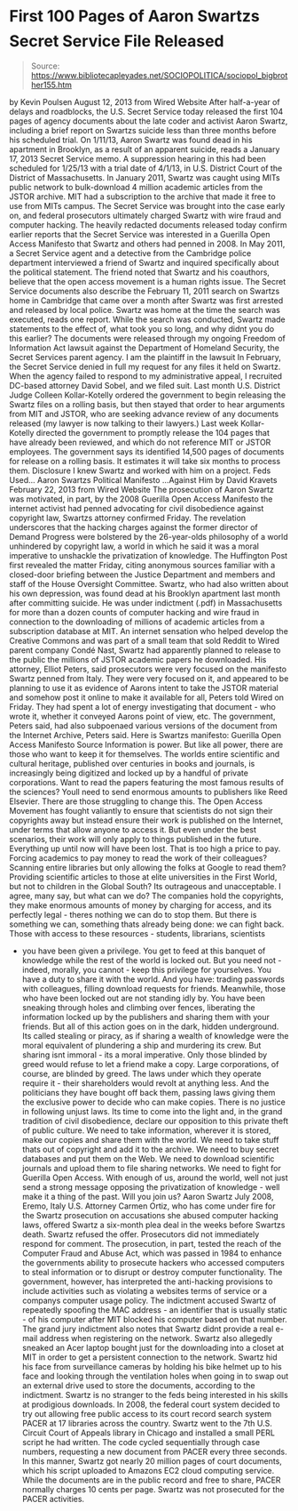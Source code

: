 # First 100 Pages of Aaron Swartzs Secret Service File Released

> Source: https://www.bibliotecapleyades.net/SOCIOPOLITICA/sociopol_bigbrother155.htm

by Kevin Poulsen
August 12, 2013
from
Wired
Website
After half-a-year of delays and roadblocks, the
U.S. Secret Service today released the first 104 pages of agency documents
about the late coder and activist
Aaron Swartz, including a brief report on
Swartzs suicide less than three months before his scheduled trial.
On 1/11/13, Aaron Swartz was found dead in his
apartment in Brooklyn, as a result of an apparent suicide, reads a January
17, 2013 Secret Service memo.
A suppression hearing in this had been
scheduled for 1/25/13 with a trial date of 4/1/13, in U.S. District Court of
the District of Massachusetts.
In January 2011, Swartz was caught using MITs
public network to bulk-download 4 million academic articles from the JSTOR
archive.
MIT had a subscription to the archive that made it free to use from
MITs campus. The Secret Service was brought into the case early on, and
federal prosecutors ultimately charged Swartz with wire fraud and computer
hacking.
The heavily redacted documents released today
confirm earlier reports that
the Secret Service was interested in a Guerilla Open Access Manifesto
that Swartz and others had penned in 2008.
In May 2011, a Secret Service
agent and a detective from the Cambridge police department interviewed a
friend of Swartz and inquired specifically about the political statement.
The friend noted that Swartz and his coauthors,
believe that the open access
movement is a human rights issue.
The Secret Service documents also describe the
February 11, 2011 search on Swartzs home in Cambridge that came over a
month after Swartz was first arrested and released by local police.
Swartz
was home at the time the search was executed, reads one report. While the
search was conducted, Swartz made statements to the effect of, what took you
so long, and why didnt you do this earlier?
The documents were released through my ongoing
Freedom of Information Act lawsuit against the Department of Homeland
Security, the Secret Services parent agency.
I am the plaintiff in the lawsuit
In February, the Secret Service
denied in full my request for any files it held on Swartz.
When the
agency failed to respond to my administrative appeal, I recruited DC-based
attorney David Sobel, and we filed suit.
Last month U.S. District Judge Colleen Kollar-Kotelly ordered the government to begin releasing the Swartz files on
a rolling basis, but then stayed that order to hear arguments from MIT and
JSTOR, who are
seeking advance review of any documents released (my lawyer is now
talking to their lawyers.)
Last week Kollar-Kotelly directed the
government to promptly release the
104 pages that have already been reviewed, and which do not reference
MIT or JSTOR employees.
The government says its
identified 14,500 pages of documents for release on a rolling basis. It
estimates it will take six months to process them.
Disclosure
I knew Swartz and worked with him on a
project.
Feds Used...
Aaron Swartzs Political Manifesto
...Against Him
by David Kravets
February 22, 2013
from
Wired
Website
The prosecution of Aaron Swartz was motivated,
in part, by the 2008 Guerilla Open Access Manifesto the internet activist
had penned advocating for civil disobedience against copyright law, Swartzs
attorney confirmed Friday.
The revelation underscores that the
hacking charges against the former director of
Demand Progress were bolstered by
the 26-year-olds philosophy of a world unhindered by copyright law, a world
in which he said it was a moral imperative to unshackle the privatization
of knowledge.
The Huffington Post
first revealed the matter Friday, citing anonymous sources familiar with
a closed-door briefing between the Justice Department and members and staff
of the House Oversight Committee.
Swartz,
who had also written about his own depression, was found dead at his
Brooklyn apartment last month after committing suicide.
He was
under indictment (.pdf) in Massachusetts for more than a dozen counts of
computer hacking and wire fraud in connection to the downloading of millions
of academic articles from a subscription database at MIT. An internet
sensation who helped develop the Creative Commons and was part of a small
team that sold Reddit to Wired parent company Condé Nast, Swartz had
apparently planned to release to the public the millions of JSTOR academic
papers he downloaded.
His attorney, Elliot Peters, said prosecutors
were very focused on the manifesto Swartz penned from Italy.
They were very focused on it, and appeared to
be planning to use it as evidence of Aarons intent to take the JSTOR
material and somehow post it online to make it available for all, Peters
told Wired on Friday.
They had spent a lot of energy investigating that
document - who wrote it, whether it conveyed Aarons point of view, etc.
The government, Peters said,
had also
subpoenaed various versions of the document from the Internet Archive,
Peters said.
Here is Swartzs manifesto:
Guerilla Open Access Manifesto
Source
Information is power. But like all power, there are those who want to
keep it for themselves.
The worlds entire scientific and cultural
heritage, published over centuries in books and journals, is
increasingly being digitized and locked up by a handful of private
corporations. Want to read the papers featuring the most famous results
of the sciences? Youll need to send enormous amounts to publishers like
Reed Elsevier.
There are those struggling to change this.
The
Open Access Movement has fought
valiantly to ensure that scientists do not sign their copyrights away
but instead ensure their work is published on the Internet, under terms
that allow anyone to access it.
But even under the best scenarios, their
work will only apply to things published in the future. Everything up
until now will have been lost.
That is too high a price to pay. Forcing academics to pay money to read
the work of their colleagues? Scanning entire libraries but only
allowing the folks at Google to read them? Providing scientific articles
to those at elite universities in the First World, but not to children
in the Global South?
Its outrageous and unacceptable.
I agree, many say, but what can we
do? The companies hold the copyrights, they make enormous amounts of
money by charging for access, and its perfectly legal - theres
nothing we can do to stop them.
But there is something we can, something
thats already being done: we can fight back.
Those with access to these resources - students, librarians, scientists
- you have been given a privilege. You get to feed at this banquet of
knowledge while the rest of the world is locked out.
But you need not -
indeed, morally, you cannot - keep this privilege for yourselves. You
have a duty to share it with the world. And you have: trading passwords
with colleagues, filling download requests for friends.
Meanwhile, those who have been locked out are not standing idly by. You
have been sneaking through holes and climbing over fences, liberating
the information locked up by the publishers and sharing them with your
friends.
But all of this action goes on in the dark, hidden underground. Its
called stealing or piracy, as if sharing a wealth of knowledge were the
moral equivalent of plundering a ship and murdering its crew.
But
sharing isnt immoral - its a moral imperative. Only those blinded by
greed would refuse to let a friend make a copy.
Large corporations, of course, are blinded by greed. The laws under
which they operate require it - their shareholders would revolt at
anything less. And the politicians they have bought off back them,
passing laws giving them the exclusive power to decide who can make
copies.
There is no justice in following unjust laws. Its time to come into the
light and, in the grand tradition of civil disobedience, declare our
opposition to this private theft of public culture.
We need to take information, wherever it is stored, make our copies and
share them with the world. We need to take stuff thats out of copyright
and add it to the archive. We need to buy secret databases and put them
on the Web. We need to download scientific journals and upload them to
file sharing networks.
We need to fight for Guerilla Open Access.
With enough of us, around the world, well not just send a strong
message opposing the privatization of knowledge - well make it a thing
of the past.
Will you join us?
Aaron Swartz
July 2008, Eremo, Italy
U.S. Attorney Carmen Ortiz, who has come
under fire for the Swartz prosecution on accusations she abused computer
hacking laws, offered Swartz a six-month plea deal in the weeks before
Swartzs death. Swartz refused the offer.
Prosecutors did not immediately respond for
comment.
The prosecution, in part, tested the reach of
the
Computer Fraud and Abuse Act, which was
passed in 1984 to enhance the governments ability to prosecute hackers who
accessed computers to steal information or to disrupt or destroy computer
functionality.
The government, however, has interpreted the
anti-hacking provisions to include activities such as violating a websites
terms of service or a companys computer usage policy.
The indictment accused Swartz of repeatedly
spoofing the MAC address - an identifier that is usually static - of his
computer after MIT blocked his computer based on that number. The grand jury
indictment also notes that Swartz didnt provide a real e-mail address when
registering on the network. Swartz also allegedly sneaked an Acer laptop
bought just for the downloading into a closet at MIT in order to get a
persistent connection to the network.
Swartz hid his face from surveillance cameras by
holding his bike helmet up to his face and looking through the ventilation
holes when going in to swap out an external drive used to store the
documents, according to the indictment.
Swartz is no stranger to the feds being
interested in his skills at prodigious downloads.
In 2008, the federal court system decided to try
out allowing free public access to its court record
search system PACER at
17 libraries across the country. Swartz went to the 7th U.S. Circuit Court
of Appeals library in Chicago and installed a small PERL script he had
written.
The code cycled sequentially through case numbers, requesting a new
document from PACER every three seconds. In this manner, Swartz got nearly
20 million pages of court documents, which his script uploaded to Amazons
EC2 cloud computing service.
While the documents are in the public record and
free to share, PACER normally charges 10 cents per page.
Swartz was not
prosecuted for the PACER activities.
